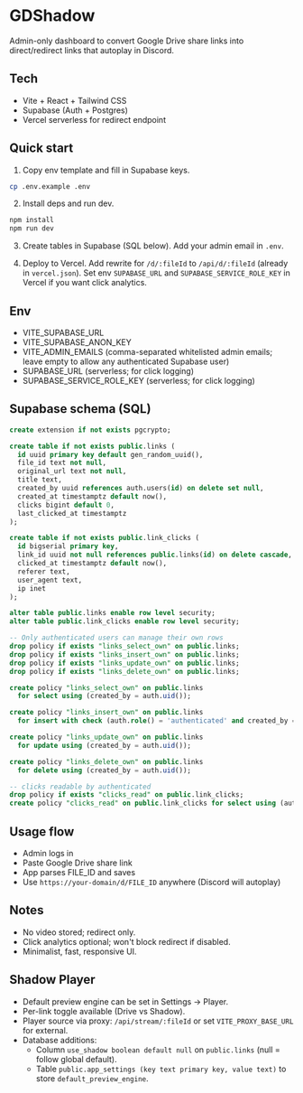 # GDShadow

Admin-only dashboard to convert Google Drive share links into direct/redirect links that autoplay in Discord.

## Tech
- Vite + React + Tailwind CSS
- Supabase (Auth + Postgres)
- Vercel serverless for redirect endpoint

## Quick start

1. Copy env template and fill in Supabase keys.

```bash
cp .env.example .env
```

2. Install deps and run dev.

```bash
npm install
npm run dev
```

3. Create tables in Supabase (SQL below). Add your admin email in `.env`.

4. Deploy to Vercel. Add rewrite for `/d/:fileId` to `/api/d/:fileId` (already in `vercel.json`). Set env `SUPABASE_URL` and `SUPABASE_SERVICE_ROLE_KEY` in Vercel if you want click analytics.

## Env
- VITE_SUPABASE_URL
- VITE_SUPABASE_ANON_KEY
- VITE_ADMIN_EMAILS (comma-separated whitelisted admin emails; leave empty to allow any authenticated Supabase user)
- SUPABASE_URL (serverless; for click logging)
- SUPABASE_SERVICE_ROLE_KEY (serverless; for click logging)

## Supabase schema (SQL)
```sql
create extension if not exists pgcrypto;

create table if not exists public.links (
  id uuid primary key default gen_random_uuid(),
  file_id text not null,
  original_url text not null,
  title text,
  created_by uuid references auth.users(id) on delete set null,
  created_at timestamptz default now(),
  clicks bigint default 0,
  last_clicked_at timestamptz
);

create table if not exists public.link_clicks (
  id bigserial primary key,
  link_id uuid not null references public.links(id) on delete cascade,
  clicked_at timestamptz default now(),
  referer text,
  user_agent text,
  ip inet
);

alter table public.links enable row level security;
alter table public.link_clicks enable row level security;

-- Only authenticated users can manage their own rows
drop policy if exists "links_select_own" on public.links;
drop policy if exists "links_insert_own" on public.links;
drop policy if exists "links_update_own" on public.links;
drop policy if exists "links_delete_own" on public.links;

create policy "links_select_own" on public.links
  for select using (created_by = auth.uid());

create policy "links_insert_own" on public.links
  for insert with check (auth.role() = 'authenticated' and created_by = auth.uid());

create policy "links_update_own" on public.links
  for update using (created_by = auth.uid());

create policy "links_delete_own" on public.links
  for delete using (created_by = auth.uid());

-- clicks readable by authenticated
drop policy if exists "clicks_read" on public.link_clicks;
create policy "clicks_read" on public.link_clicks for select using (auth.role() = 'authenticated');
```

## Usage flow
- Admin logs in
- Paste Google Drive share link
- App parses FILE_ID and saves
- Use `https://your-domain/d/FILE_ID` anywhere (Discord will autoplay)

## Notes
- No video stored; redirect only.
- Click analytics optional; won't block redirect if disabled.
- Minimalist, fast, responsive UI.

## Shadow Player
- Default preview engine can be set in Settings → Player.
- Per-link toggle available (Drive vs Shadow).
- Player source via proxy: `/api/stream/:fileId` or set `VITE_PROXY_BASE_URL` for external.
- Database additions:
  - Column `use_shadow boolean default null` on `public.links` (null = follow global default).
  - Table `public.app_settings (key text primary key, value text)` to store `default_preview_engine`.
